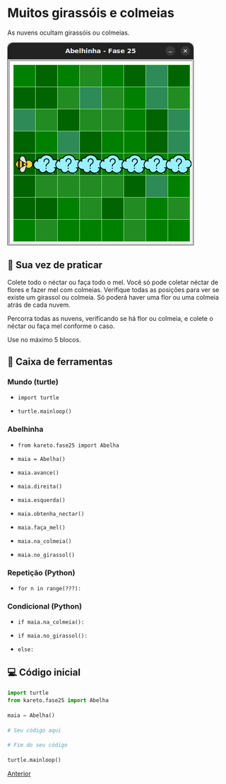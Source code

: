# Muitos girassóis e colmeias

As nuvens ocultam girassóis ou colmeias. 

![Maia, nuvens, colmeias e girassóis](cenario_25.png "Maia, nuvens, colmeias e girassóis")


## 🐝 Sua vez de praticar

Colete todo o néctar ou faça todo o mel. Você só pode coletar néctar de flores
e fazer mel com colmeias. Verifique todas as posições para ver se existe um
girassol ou colmeia. Só poderá haver uma flor ou uma colmeia atrás de cada nuvem.

Percorra todas as nuvens, verificando se há flor ou colmeia, e colete o néctar
ou faça mel conforme o caso.

Use no máximo 5 blocos.

## 🧰 Caixa de ferramentas

### Mundo (turtle)
- `import turtle`

- `turtle.mainloop()`

### Abelhinha
- `from kareto.fase25 import Abelha`

- `maia = Abelha()`

- `maia.avance()`

- `maia.direita()`

- `maia.esquerda()`

- `maia.obtenha_nectar()`

- `maia.faça_mel()`

- `maia.na_colmeia()`

- `maia.no_girassol()`

### Repetição (Python)
- `for n in range(???):`

### Condicional (Python)
- `if maia.na_colmeia():`

- `if maia.no_girassol():`

- `else:`

## 💻 Código inicial

```python
import turtle
from kareto.fase25 import Abelha

maia = Abelha()

# Seu código aqui

# Fim do seu código

turtle.mainloop()
```

[Anterior](../fase24/README.md)
